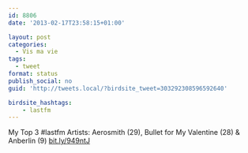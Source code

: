 ```yaml
---
id: 8806
date: '2013-02-17T23:58:15+01:00'

layout: post
categories:
  - Vis ma vie
tags:
  - tweet
format: status
publish_social: no
guid: 'http://tweets.local/?birdsite_tweet=303292308596592640'

birdsite_hashtags:
    - lastfm
---
```


My Top 3 #lastfm Artists: Aerosmith (29), Bullet for My Valentine (28) &amp; Anberlin (9) [bit.ly/949ntJ](http://bit.ly/949ntJ)